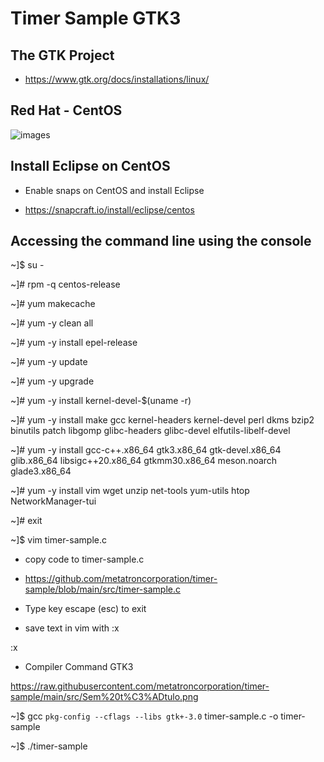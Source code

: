 # Timer Sample GTK3

## The GTK Project 

* https://www.gtk.org/docs/installations/linux/

## Red Hat - CentOS

![images](https://user-images.githubusercontent.com/98597119/219901835-cc6a9f58-4935-483a-9c9c-059783ab1eb8.png)

## Install Eclipse on CentOS

* Enable snaps on CentOS and install Eclipse

* https://snapcraft.io/install/eclipse/centos

## Accessing the command line using the console

~]$ su -

~]# rpm -q centos-release

~]# yum makecache

~]# yum -y clean all

~]# yum -y install epel-release

~]# yum -y update

~]# yum -y upgrade

~]# yum -y install kernel-devel-$(uname -r)

~]# yum -y install make gcc kernel-headers kernel-devel perl dkms bzip2 binutils patch libgomp glibc-headers glibc-devel elfutils-libelf-devel

~]# yum -y install gcc-c++.x86_64 gtk3.x86_64 gtk-devel.x86_64 glib.x86_64 libsigc++20.x86_64 gtkmm30.x86_64 meson.noarch glade3.x86_64

~]# yum -y install vim wget unzip net-tools yum-utils htop NetworkManager-tui

~]# exit

~]$ vim timer-sample.c

* copy code to timer-sample.c

* https://github.com/metatroncorporation/timer-sample/blob/main/src/timer-sample.c

* Type key escape (esc) to exit
* save text in vim with :x

:x

* Compiler Command GTK3

https://raw.githubusercontent.com/metatroncorporation/timer-sample/main/src/Sem%20t%C3%ADtulo.png

~]$ gcc `pkg-config --cflags --libs gtk+-3.0` timer-sample.c -o timer-sample

~]$ ./timer-sample

